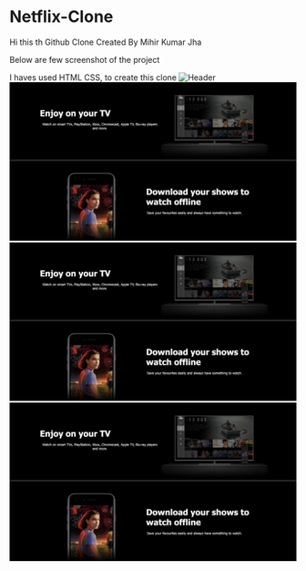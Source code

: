 # Netflix-Clone

Hi this th Github Clone Created By Mihir Kumar Jha

Below are few screenshot of the project

I haves used HTML CSS, to create this clone
![Header](<Screenshot/Screenshot 2023-11-27 at 6.31.17 PM.png>)
![Alt text](<Screenshot/Screenshot 2023-11-27 at 6.27.18 PM.png>)
![Alt text](<Screenshot/Screenshot 2023-11-27 at 6.27.18 PM.png>)
![Alt text](<Screenshot/Screenshot 2023-11-27 at 6.27.18 PM.png>)
